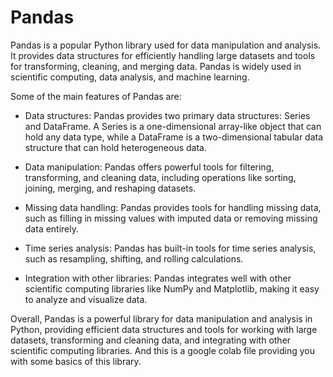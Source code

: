 # Pandas

Pandas is a popular Python library used for data manipulation and analysis. It provides data structures for efficiently handling large datasets and tools for transforming, cleaning, and merging data. Pandas is widely used in scientific computing, data analysis, and machine learning.

Some of the main features of Pandas are:

* Data structures: Pandas provides two primary data structures: Series and DataFrame. A Series is a one-dimensional array-like object that can hold any data type, while a DataFrame is a two-dimensional tabular data structure that can hold heterogeneous data.

* Data manipulation: Pandas offers powerful tools for filtering, transforming, and cleaning data, including operations like sorting, joining, merging, and reshaping datasets.

* Missing data handling: Pandas provides tools for handling missing data, such as filling in missing values with imputed data or removing missing data entirely.

* Time series analysis: Pandas has built-in tools for time series analysis, such as resampling, shifting, and rolling calculations.

* Integration with other libraries: Pandas integrates well with other scientific computing libraries like NumPy and Matplotlib, making it easy to analyze and visualize data.

Overall, Pandas is a powerful library for data manipulation and analysis in Python, providing efficient data structures and tools for working with large datasets, transforming and cleaning data, and integrating with other scientific computing libraries. And this is a google colab file providing you with some basics of this library.
